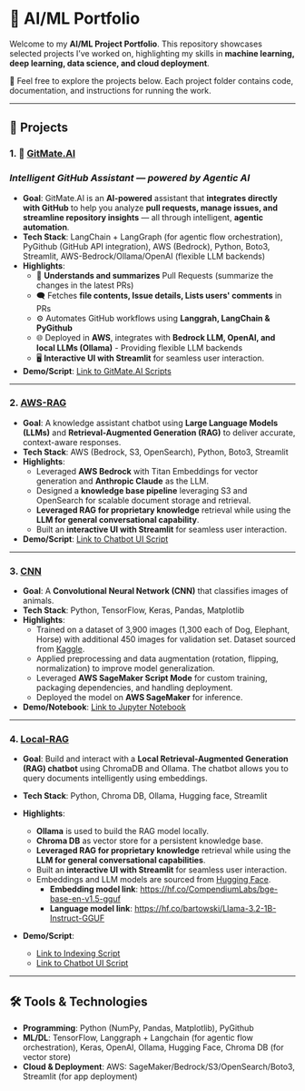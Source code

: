 # 🚀 AI/ML Portfolio
Welcome to my **AI/ML Project Portfolio**. This repository showcases selected projects I’ve worked on, highlighting my skills in **machine learning, deep learning, data science, and cloud deployment**.  

🔗 Feel free to explore the projects below. Each project folder contains code, documentation, and instructions for running the work.

---

## 📂 Projects

### 1. 🤖 [GitMate.AI](./GitMate-AI)
  
### *Intelligent GitHub Assistant — powered by Agentic AI*
- **Goal**: GitMate.AI is an **AI-powered** assistant that **integrates directly with GitHub** to help you analyze **pull requests, manage issues, and streamline repository insights** — all through intelligent, **agentic automation**.
- **Tech Stack**: LangChain + LangGraph (for agentic flow orchestration), PyGithub (GitHub API integration), AWS (Bedrock), Python, Boto3, Streamlit, AWS-Bedrock/Ollama/OpenAI (flexible LLM backends)
- **Highlights**:
  - 🧠 **Understands and summarizes** Pull Requests (summarize the changes in the latest PRs)   
  - 🗨️ Fetches **file contents, Issue details, Lists users' comments** in PRs
  - ⚙️ Automates GitHub workflows using **Langgrah, LangChain & PyGithub**  
  - 🌐 Deployed in **AWS**, integrates with **Bedrock LLM, OpenAI, and local LLMs (Ollama)** - Providing flexible LLM backends
  - 🖥️ **Interactive UI with Streamlit** for seamless user interaction.
- **Demo/Script**: [Link to GitMate.AI Scripts](./GitMate-AI/Scripts/)
---

### 2. [AWS-RAG](./AWS-RAG)
- **Goal**: A knowledge assistant chatbot using **Large Language Models (LLMs)** and **Retrieval-Augmented Generation (RAG)** to deliver accurate, context-aware responses.
- **Tech Stack**: AWS (Bedrock, S3, OpenSearch), Python, Boto3, Streamlit 
- **Highlights**:
  - Leveraged **AWS Bedrock** with Titan Embeddings for vector generation and **Anthropic Claude** as the LLM.  
  - Designed a **knowledge base pipeline** leveraging S3 and OpenSearch for scalable document storage and retrieval.
  - **Leveraged RAG for proprietary knowledge** retrieval while using the **LLM for general conversational capability**.
  - Built an **interactive UI with Streamlit** for seamless user interaction.
- **Demo/Script**: [Link to Chatbot UI Script](./AWS-RAG/Script/aws-rag-chatbot.py)

---

### 3. [CNN](./CNN)
- **Goal**: A **Convolutional Neural Network (CNN)** that classifies images of animals.  
- **Tech Stack**: Python, TensorFlow, Keras, Pandas, Matplotlib  
- **Highlights**:
  - Trained on a dataset of 3,900 images (1,300 each of Dog, Elephant, Horse) with additional 450 images for validation set. Dataset sourced from [Kaggle](https://www.kaggle.com/).  
  - Applied preprocessing and data augmentation (rotation, flipping, normalization) to improve model generalization.  
  - Leveraged **AWS SageMaker Script Mode** for custom training, packaging dependencies, and handling deployment.  
  - Deployed the model on **AWS SageMaker** for inference. 
- **Demo/Notebook**: [Link to Jupyter Notebook](./CNN/Notebook/cnn-tensorflow-sagemaker.ipynb)

---

### 4. [Local-RAG](./Local-RAG)
- **Goal**: Build and interact with a **Local Retrieval-Augmented Generation (RAG) chatbot** using ChromaDB and Ollama. The chatbot allows you to query documents intelligently using embeddings.
- **Tech Stack**: Python, Chroma DB, Ollama, Hugging face, Streamlit 
- **Highlights**:
  - **Ollama** is used to build the RAG model locally.  
  - **Chroma DB** as vector store for a persistent knowledge base.
  - **Leveraged RAG for proprietary knowledge** retrieval while using the **LLM for general conversational capabilities**.
  - Built an **interactive UI with Streamlit** for seamless user interaction.
  - Embeddings and LLM models are sourced from [Hugging Face](https://huggingface.co/).
    - **Embedding model link**: https://hf.co/CompendiumLabs/bge-base-en-v1.5-gguf
    - **Language model link**: https://hf.co/bartowski/Llama-3.2-1B-Instruct-GGUF

- **Demo/Script**:
  - [Link to Indexing Script](./Local-RAG/Script/local-rag-indexing.py)
  - [Link to Chatbot UI Script](./Local-RAG/Script/local-rag-chatbot.py)
---

## 🛠️ Tools & Technologies
- **Programming**: Python (NumPy, Pandas, Matplotlib), PyGithub
- **ML/DL**: TensorFlow, Langgraph + Langchain (for agentic flow orchestration), Keras, OpenAI, Ollama, Hugging Face, Chroma DB (for vector store)  
- **Cloud & Deployment**: AWS: SageMaker/Bedrock/S3/OpenSearch/Boto3, Streamlit (for app deployment)


